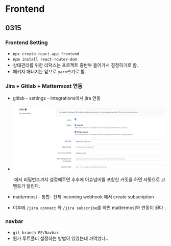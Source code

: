 # Frontend

## 0315

### Frontend Setting

- `npx create-react-app frontend`
- `npm install react-router-dom`
- 상태관리를 위한 리덕스는 프로젝트 중반부 들어가서 결정하기로 함. 
- 패키지 매너지는 앞으로 `yarn`쓰기로 함. 



### Jira + Gitlab + Mattermost 연동

- gitlab - settings - integrations에서 jira 연동

- ![image-20210315142507017](./frontend.assets/image-20210315142507017.png)

  ​	에서 비밀번호까지 설정해주면 추후에 이슈넘버를 포함한 커밋을 하면 자동으로 코멘트가 달린다.

- mattermost - 통합- 전체 incoming webhook 에서 create subscription
- 이후에 `/jira connect` 와 `/jira subscribe`를 하면 mattermost와 연동이 된다 .



### navbar

- `git branch FE/Navbar`
- 뭔가 루트폴더 설정하는 방법이 있었는데 까먹었다..